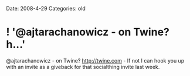 Date: 2008-4-29
Categories: old

# ! '@ajtarachanowicz - on Twine? h...'

@ajtarachanowicz - on Twine? http://twine.com - If not I can hook you up with an invite as a giveback for that socialthing invite last week.
